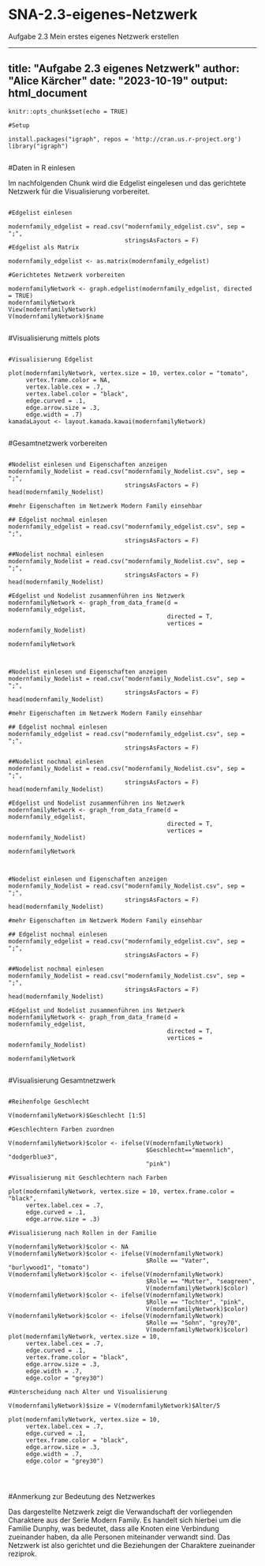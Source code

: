 # SNA-2.3-eigenes-Netzwerk
Aufgabe 2.3 Mein erstes eigenes Netzwerk erstellen 


---
title: "Aufgabe 2.3 eigenes Netzwerk"
author: "Alice Kärcher"
date: "2023-10-19"
output: html_document
---

```{r setup, Setup, include=FALSE}
knitr::opts_chunk$set(echo = TRUE)

#Setup 

install.packages("igraph", repos = 'http://cran.us.r-project.org')
library("igraph")


```

#Daten in R einlesen

Im nachfolgenden Chunk wird die Edgelist eingelesen und das gerichtete Netzwerk für die Visualisierung vorbereitet. 

```{r Daten in R einlesen}

#Edgelist einlesen 

modernfamily_edgelist = read.csv("modernfamily_edgelist.csv", sep = ";", 
                                 stringsAsFactors = F)
#Edgelist als Matrix 

modernfamily_edgelist <- as.matrix(modernfamily_edgelist)

#Gerichtetes Netzwerk vorbereiten 

modernfamilyNetwork <- graph.edgelist(modernfamily_edgelist, directed = TRUE)
modernfamilyNetwork
View(modernfamilyNetwork)
V(modernfamilyNetwork)$name


```

#Visualisierung mittels plots 


```{r Visualisierung Edgelist, echo=FALSE}

#Visualisierung Edgelist 

plot(modernfamilyNetwork, vertex.size = 10, vertex.color = "tomato", 
     vertex.frame.color = NA,
     vertex.lable.cex = .7, 
     vertex.label.color = "black",
     edge.curved = .1, 
     edge.arrow.size = .3, 
     edge.width = .7)
kamadaLayout <- layout.kamada.kawai(modernfamilyNetwork)


```

#Gesamtnetzwerk vorbereiten

```{r Gesamtnetzwerk, echo=FALSE}

#Nodelist einlesen und Eigenschaften anzeigen
modernfamily_Nodelist = read.csv("modernfamily_Nodelist.csv", sep = ";", 
                                 stringsAsFactors = F)
head(modernfamily_Nodelist)

#mehr Eigenschaften im Netzwerk Modern Family einsehbar 

## Edgelist nochmal einlesen 
modernfamily_edgelist = read.csv("modernfamily_edgelist.csv", sep = ";", 
                                 stringsAsFactors = F)

##Nodelist nochmal einlesen 
modernfamily_Nodelist = read.csv("modernfamily_Nodelist.csv", sep = ";", 
                                 stringsAsFactors = F)
head(modernfamily_Nodelist)

#Edgelist und Nodelist zusammenführen ins Netzwerk 
modernfamilyNetwork <- graph_from_data_frame(d = modernfamily_edgelist,
                                             directed = T,
                                             vertices = modernfamily_Nodelist)
                                
modernfamilyNetwork


```

```{r Gesamtnetzwerk, echo=FALSE}

#Nodelist einlesen und Eigenschaften anzeigen
modernfamily_Nodelist = read.csv("modernfamily_Nodelist.csv", sep = ";", 
                                 stringsAsFactors = F)
head(modernfamily_Nodelist)

#mehr Eigenschaften im Netzwerk Modern Family einsehbar 

## Edgelist nochmal einlesen 
modernfamily_edgelist = read.csv("modernfamily_edgelist.csv", sep = ";", 
                                 stringsAsFactors = F)

##Nodelist nochmal einlesen 
modernfamily_Nodelist = read.csv("modernfamily_Nodelist.csv", sep = ";", 
                                 stringsAsFactors = F)
head(modernfamily_Nodelist)

#Edgelist und Nodelist zusammenführen ins Netzwerk 
modernfamilyNetwork <- graph_from_data_frame(d = modernfamily_edgelist,
                                             directed = T,
                                             vertices = modernfamily_Nodelist)
                                
modernfamilyNetwork


```


```{r Gesamtnetzwerk, echo=FALSE}

#Nodelist einlesen und Eigenschaften anzeigen
modernfamily_Nodelist = read.csv("modernfamily_Nodelist.csv", sep = ";", 
                                 stringsAsFactors = F)
head(modernfamily_Nodelist)

#mehr Eigenschaften im Netzwerk Modern Family einsehbar 

## Edgelist nochmal einlesen 
modernfamily_edgelist = read.csv("modernfamily_edgelist.csv", sep = ";", 
                                 stringsAsFactors = F)

##Nodelist nochmal einlesen 
modernfamily_Nodelist = read.csv("modernfamily_Nodelist.csv", sep = ";", 
                                 stringsAsFactors = F)
head(modernfamily_Nodelist)

#Edgelist und Nodelist zusammenführen ins Netzwerk 
modernfamilyNetwork <- graph_from_data_frame(d = modernfamily_edgelist,
                                             directed = T,
                                             vertices = modernfamily_Nodelist)
                                
modernfamilyNetwork


```

#Visualisierung Gesamtnetzwerk

```{r Visualisierung Gesamtnetzwerk, echo=FALSE}

#Reihenfolge Geschlecht 

V(modernfamilyNetwork)$Geschlecht [1:5]

#Geschlechtern Farben zuordnen 

V(modernfamilyNetwork)$color <- ifelse(V(modernfamilyNetwork)
                                       $Geschlecht=="maennlich", "dodgerblue3",
                                       "pink")

#Visualisierung mit Geschlechtern nach Farben 

plot(modernfamilyNetwork, vertex.size = 10, vertex.frame.color = "black",
     vertex.label.cex = .7, 
     edge.curved = .1, 
     edge.arrow.size = .3)

#Visualisierung nach Rollen in der Familie 

V(modernfamilyNetwork)$color <- NA 
V(modernfamilyNetwork)$color <- ifelse(V(modernfamilyNetwork)
                                       $Rolle == "Vater", "burlywood1", "tomato")
V(modernfamilyNetwork)$color <- ifelse(V(modernfamilyNetwork)
                                       $Rolle == "Mutter", "seagreen", 
                                       V(modernfamilyNetwork)$color)
V(modernfamilyNetwork)$color <- ifelse(V(modernfamilyNetwork)
                                       $Rolle == "Tochter", "pink", 
                                       V(modernfamilyNetwork)$color)
V(modernfamilyNetwork)$color <- ifelse(V(modernfamilyNetwork)
                                       $Rolle == "Sohn", "grey70", 
                                       V(modernfamilyNetwork)$color)
plot(modernfamilyNetwork, vertex.size = 10, 
     vertex.label.cex = .7, 
     edge.curved = .1, 
     vertex.frame.color = "black",
     edge.arrow.size = .3, 
     edge.width = .7, 
     edge.color = "grey30")

#Unterscheidung nach Alter und Visualisierung 

V(modernfamilyNetwork)$size = V(modernfamilyNetwork)$Alter/5

plot(modernfamilyNetwork, vertex.size = 10, 
     vertex.label.cex = .7, 
     edge.curved = .1, 
     vertex.frame.color = "black",
     edge.arrow.size = .3, 
     edge.width = .7, 
     edge.color = "grey30")




```

#Anmerkung zur Bedeutung des Netzwerkes 

Das dargestellte Netzwerk zeigt die Verwandschaft der vorliegenden Charaktere aus der Serie Modern Family. 
Es handelt sich hierbei um die Familie Dunphy, was bedeutet, dass alle Knoten eine Verbindung zueinander haben, da alle Personen miteinander verwandt sind. Das Netzwerk ist also gerichtet und die Beziehungen der Charaktere zueinander reziprok. 

